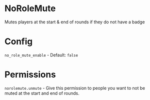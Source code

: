 # NoRoleMute
Mutes players at the start &amp; end of rounds if they do not have a badge

# Config

`no_role_mute_enable` - Default: `false`

# Permissions

`norolemute.unmute` - Give this permission to people you want to not be muted at the start and end of rounds.
